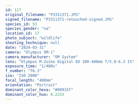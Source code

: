 ```yaml
---
id: 117
original_filename: "P3311371.JPG"
signed_filename: "P3311371-retouched-signed.JPG"
species_id: 53
species_gender: "na"
location_id: 17
photo_subject: "wildlife"
shooting_technique: null
date: "2024-03-31"
camera: "Olympus OM-1"
camera_manufacturer: "OM System"
lens: "Olympus M.Zuiko Digital ED 100-400mm f/5.0-6.3 IS"
exposure_time: "1/400s"
f_number: "f6.3"
iso: "ISO 2000"
focal_length: "400mm"
orientation: "Portrait"
dominant_color_hexa: "#80915f"
dominant_color_hue: 0.2233
---
```


